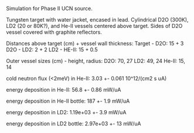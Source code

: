 Simulation for Phase II UCN source.

Tungsten target with water jacket, encased in lead.
Cylindrical D2O (300K), LD2 (20 or 80K?), and He-II vessels centered above target.
Sides of D2O vessel covered with graphite reflectors.

Distances above target (cm) + vessel wall thickness:
Target - D2O: 15 + 3
D2O - LD2: 2 + 2
LD2 - HE-II: 15 + 0.5

Outer vessel sizes (cm) - height, radius:
D2O: 70, 27
LD2: 49, 24
He-II: 15, 14

cold neutron flux (<2meV) in He-II:
3.03 +- 0.061 10^12/(cm2 s uA)

energy deposition in He-II:
56.8 +- 0.86 mW/uA

energy deposition in He-II bottle:
187 +- 1.9 mW/uA

energy deposition in LD2:
1.19e+03 +- 3.9 mW/uA

energy deposition in LD2 bottle:
2.97e+03 +- 13 mW/uA

